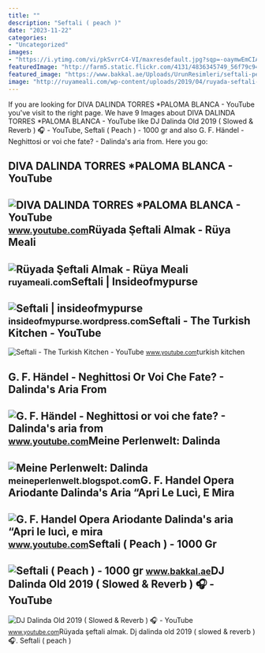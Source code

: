 ```yaml
---
title: ""
description: "Seftali ( peach )"
date: "2023-11-22"
categories:
- "Uncategorized"
images:
- "https://i.ytimg.com/vi/pkSvrrC4-VI/maxresdefault.jpg?sqp=-oaymwEmCIAKENAF8quKqQMa8AEB-AH-CYAC0AWKAgwIABABGBEgcig_MA8=&amp;rs=AOn4CLCqOnoxV_Bd6XXG0E3D0rvdaDwa9g"
featuredImage: "http://farm5.static.flickr.com/4131/4836345749_56f79c94f7.jpg"
featured_image: "https://www.bakkal.ae/Uploads/UrunResimleri/seftali-peach-500-gr--b1b1-.png"
image: "http://ruyameali.com/wp-content/uploads/2019/04/ruyada-seftali-almak.jpg"
---
```


If you are looking for DIVA DALINDA TORRES \*PALOMA BLANCA - YouTube you've visit to the right page. We have 9 Images about DIVA DALINDA TORRES \*PALOMA BLANCA - YouTube like DJ Dalinda Old 2019 ( Slowed &amp; Reverb ) 🎧 - YouTube, Seftali ( Peach ) - 1000 gr and also G. F. Händel - Neghittosi or voi che fate? - Dalinda's aria from. Here you go:

DIVA DALINDA TORRES \*PALOMA BLANCA - YouTube
---------------------------------------------

 ![DIVA DALINDA TORRES *PALOMA BLANCA - YouTube](https://i.ytimg.com/vi/pkSvrrC4-VI/maxresdefault.jpg?sqp=-oaymwEmCIAKENAF8quKqQMa8AEB-AH-CYAC0AWKAgwIABABGBEgcig_MA8=&rs=AOn4CLCqOnoxV_Bd6XXG0E3D0rvdaDwa9g) <small>www.youtube.com</small>Rüyada Şeftali Almak - Rüya Meali
---------------------------------

 ![Rüyada Şeftali Almak - Rüya Meali](http://ruyameali.com/wp-content/uploads/2019/04/ruyada-seftali-almak.jpg) <small>ruyameali.com</small>Seftali | Insideofmypurse
-------------------------

 ![Seftali | insideofmypurse](http://farm5.static.flickr.com/4131/4836345749_56f79c94f7.jpg) <small>insideofmypurse.wordpress.com</small>Seftali - The Turkish Kitchen - YouTube
---------------------------------------

 ![Seftali - The Turkish Kitchen - YouTube](https://i.ytimg.com/vi/SkX5ctmKq3s/maxresdefault.jpg) <small>www.youtube.com</small>turkish kitchen

G. F. Händel - Neghittosi Or Voi Che Fate? - Dalinda's Aria From
----------------------------------------------------------------

 ![G. F. Händel - Neghittosi or voi che fate? - Dalinda's aria from](https://i.ytimg.com/vi/3l2uXSO_BuM/maxresdefault.jpg) <small>www.youtube.com</small>Meine Perlenwelt: Dalinda
-------------------------

 ![Meine Perlenwelt: Dalinda](https://4.bp.blogspot.com/-HSZckp8l0kg/W8dJsNo7TYI/AAAAAAAABtQ/D7s62R5wRBgACqOE88X-tAnPf2cwpowSQCLcBGAs/s1600/DSCF4538aa.jpg) <small>meineperlenwelt.blogspot.com</small>G. F. Handel Opera Ariodante Dalinda's Aria “Apri Le Lucì, E Mira
-----------------------------------------------------------------

 ![G. F. Handel Opera Ariodante Dalinda's aria “Apri le lucì, e mira](https://i.ytimg.com/vi/fslHEtImhEE/maxresdefault.jpg?sqp=-oaymwEmCIAKENAF8quKqQMa8AEB-AH-CYAC0AWKAgwIABABGH8gWSgqMA8=&rs=AOn4CLDZiILb_rGjqNGVPrwwrWfpMmFLng) <small>www.youtube.com</small>Seftali ( Peach ) - 1000 Gr
---------------------------

 ![Seftali ( Peach ) - 1000 gr](https://www.bakkal.ae/Uploads/UrunResimleri/seftali-peach-500-gr--b1b1-.png) <small>www.bakkal.ae</small>DJ Dalinda Old 2019 ( Slowed &amp; Reverb ) 🎧 - YouTube
-------------------------------------------------------

 ![DJ Dalinda Old 2019 ( Slowed & Reverb ) 🎧 - YouTube](https://i.ytimg.com/vi/6fRdzk48L4g/maxresdefault.jpg?sqp=-oaymwEmCIAKENAF8quKqQMa8AEB-AH0CYAC0AWKAgwIABABGGUgVihcMA8=&rs=AOn4CLAnPH0168ixsf31akraePAZNyaH6g) <small>www.youtube.com</small>Rüyada şeftali almak. Dj dalinda old 2019 ( slowed &amp; reverb ) 🎧. Seftali ( peach )
